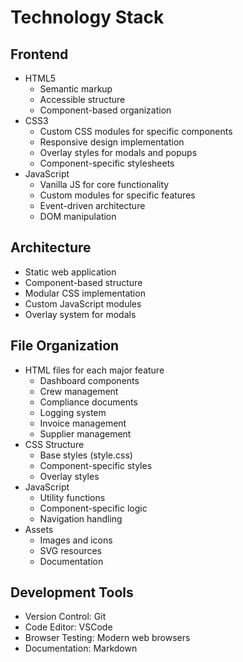 # Technology Stack

## Frontend
- HTML5
  - Semantic markup
  - Accessible structure
  - Component-based organization
- CSS3
  - Custom CSS modules for specific components
  - Responsive design implementation
  - Overlay styles for modals and popups
  - Component-specific stylesheets
- JavaScript
  - Vanilla JS for core functionality
  - Custom modules for specific features
  - Event-driven architecture
  - DOM manipulation

## Architecture
- Static web application
- Component-based structure
- Modular CSS implementation
- Custom JavaScript modules
- Overlay system for modals

## File Organization
- HTML files for each major feature
  - Dashboard components
  - Crew management
  - Compliance documents
  - Logging system
  - Invoice management
  - Supplier management
- CSS Structure
  - Base styles (style.css)
  - Component-specific styles
  - Overlay styles
- JavaScript
  - Utility functions
  - Component-specific logic
  - Navigation handling
- Assets
  - Images and icons
  - SVG resources
  - Documentation

## Development Tools
- Version Control: Git
- Code Editor: VSCode
- Browser Testing: Modern web browsers
- Documentation: Markdown
